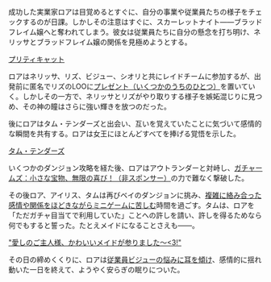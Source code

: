 <!-- title: ロア・パンドラ -->
<!-- status: インブレッド -->

成功した実業家ロアは目覚めるとすぐに、自分の事業や従業員たちの様子をチェックするのが日課。しかしその注意はすぐに、スカーレットナイト――ブラッドフレイム嬢へと奪われてしまう。彼女は従業員たちに自分の懸念を打ち明け、ネリッサとブラッドフレイム嬢の関係を見極めようとする。

[プリティキャット](#embed:https://www.youtube.com/live/iWSC8XgRlqA?t=1480s)

ロアはネリッサ、リズ、ビジュー、シオリと共にレイドチームに参加するが、出発前に匿名でリズのLOOに[プレゼント（いくつかのうちのひとつ）](https://www.youtube.com/live/iWSC8XgRlqA?t=2440s)を置いていく。しかしその一方で、ネリッサとリズがやり取りする様子を嫉妬混じりに見つめ、その神の瞳はさらに強い輝きを放つのだった。

後にロアはタム・テンダーズと出会い、互いを覚えていたことに気づいて感情的な瞬間を共有する。ロアは女王にほとんどすべてを捧げる覚悟を示した。

[タム・テンダーズ](#embed:https://www.youtube.com/live/iWSC8XgRlqA?t=10620)

いくつかのダンジョン攻略を経た後、ロアはアウトランダーと対峙し、[ガチャームズ：小さな宝物、無限の喜び！（非スポンサー）](https://www.youtube.com/live/iWSC8XgRlqA?si=nWta_aNHR5pl4-Wp&t=11532.)の力で難なく撃破した。

その後ロア、アイリス、タムは再びベイのダンジョンに挑み、[複雑に絡み合った感情や関係をほどきながらミニゲームに苦しむ](https://www.youtube.com/live/iWSC8XgRlqA?t=14740s)時間を過ごす。タムは、ロアを「ただガチャ目当てで利用していた」ことへの許しを請い、許しを得るためなら何でもすると誓った。たとえメイドになることさえも――。

["愛しのご主人様、かわいいメイドが参りました〜<3!"](#embed:https://www.youtube.com/live/iWSC8XgRlqA?t=14972)

その日の締めくくりに、ロアは[従業員ビジューの悩みに耳を傾け](https://www.youtube.com/live/iWSC8XgRlqA?t=17650)、感情的に揺れ動いた一日を終えて、ようやく安らぎの眠りについた。
